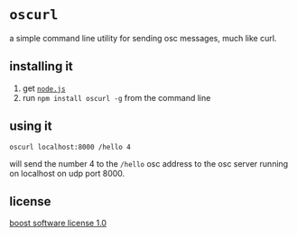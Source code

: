 # `oscurl`

a simple command line utility for sending osc messages, much like curl.

## installing it

1. get [`node.js`](http://nodejs.org/)
2. run `npm install oscurl -g` from the command line

## using it

    oscurl localhost:8000 /hello 4

will send the number 4 to the `/hello` osc address to the osc server running on localhost on udp port 8000.

## license

[boost software license 1.0](http://www.boost.org/LICENSE_1_0.txt)
